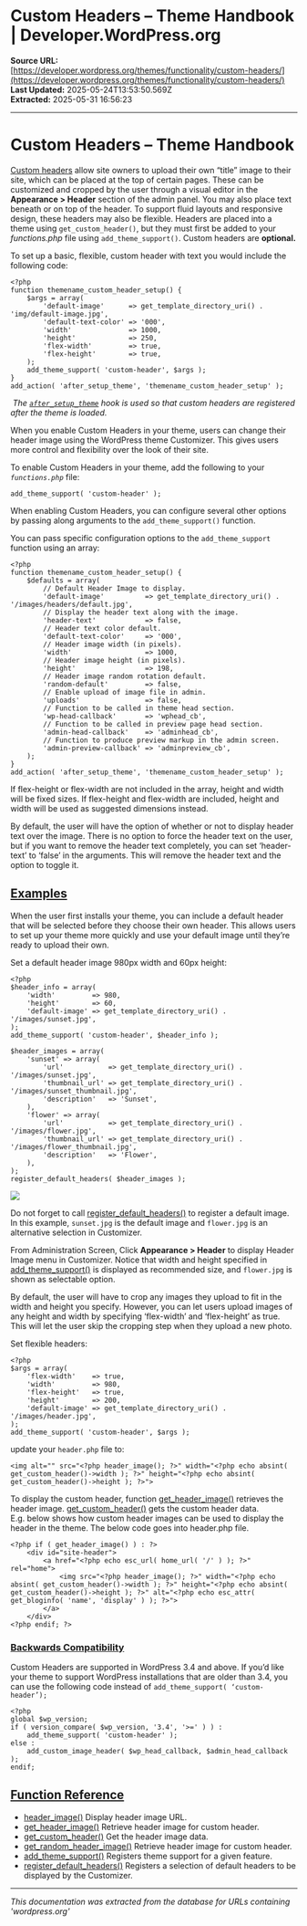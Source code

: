 # Custom Headers – Theme Handbook | Developer.WordPress.org

**Source URL:** [https://developer.wordpress.org/themes/functionality/custom-headers/](https://developer.wordpress.org/themes/functionality/custom-headers/)  
**Last Updated:** 2025-05-24T13:53:50.569Z  
**Extracted:** 2025-05-31 16:56:23

---

# Custom Headers – Theme Handbook

[Custom headers](https://developer.wordpress.org/themes/functionality/custom-headers/) allow site owners to upload their own “title” image to their site, which can be placed at the top of certain pages. These can be customized and cropped by the user through a visual editor in the **Appearance > Header** section of the admin panel. You may also place text beneath or on top of the header. To support fluid layouts and responsive design, these headers may also be flexible. Headers are placed into a theme using `get_custom_header()`, but they must first be added to your _functions.php_ file using `add_theme_support()`. Custom headers are **optional.**

To set up a basic, flexible, custom header with text you would include the following code:

```
<?php
function themename_custom_header_setup() {
	$args = array(
		'default-image'      => get_template_directory_uri() . 'img/default-image.jpg',
		'default-text-color' => '000',
		'width'              => 1000,
		'height'             => 250,
		'flex-width'         => true,
		'flex-height'        => true,
	);
	add_theme_support( 'custom-header', $args );
}
add_action( 'after_setup_theme', 'themename_custom_header_setup' );
```

 _The [`after_setup_theme`](https://developer.wordpress.org/reference/hooks/after_setup_theme/) hook is used so that custom headers are registered after the theme is loaded._

When you enable Custom Headers in your theme, users can change their header image using the WordPress theme Customizer. This gives users more control and flexibility over the look of their site.

To enable Custom Headers in your theme, add the following to your _`functions.php`_ file:

```
add_theme_support( 'custom-header' );
```

When enabling Custom Headers, you can configure several other options by passing along arguments to the `add_theme_support()` function.

You can pass specific configuration options to the `add_theme_support` function using an array:

```
<?php
function themename_custom_header_setup() {
	$defaults = array(
		// Default Header Image to display.
		'default-image'          => get_template_directory_uri() . '/images/headers/default.jpg',
		// Display the header text along with the image.
		'header-text'            => false,
		// Header text color default.
		'default-text-color'     => '000',
		// Header image width (in pixels).
		'width'                  => 1000,
		// Header image height (in pixels).
		'height'                 => 198,
		// Header image random rotation default.
		'random-default'         => false,
		// Enable upload of image file in admin.
		'uploads'                => false,
		// Function to be called in theme head section.
		'wp-head-callback'       => 'wphead_cb',
		// Function to be called in preview page head section.
		'admin-head-callback'    => 'adminhead_cb',
		// Function to produce preview markup in the admin screen.
		'admin-preview-callback' => 'adminpreview_cb',
	);
}
add_action( 'after_setup_theme', 'themename_custom_header_setup' );
```

If flex-height or flex-width are not included in the array, height and width will be fixed sizes. If flex-height and flex-width are included, height and width will be used as suggested dimensions instead.

By default, the user will have the option of whether or not to display header text over the image. There is no option to force the header text on the user, but if you want to remove the header text completely, you can set ‘header-text’ to ‘false’ in the arguments. This will remove the header text and the option to toggle it.

## [Examples](#examples)

When the user first installs your theme, you can include a default header that will be selected before they choose their own header. This allows users to set up your theme more quickly and use your default image until they’re ready to upload their own.

Set a default header image 980px width and 60px height:

```
<?php
$header_info = array(
	'width'         => 980,
	'height'        => 60,
	'default-image' => get_template_directory_uri() . '/images/sunset.jpg',
);
add_theme_support( 'custom-header', $header_info );

$header_images = array(
	'sunset' => array(
		'url'           => get_template_directory_uri() . '/images/sunset.jpg',
		'thumbnail_url' => get_template_directory_uri() . '/images/sunset_thumbnail.jpg',
		'description'   => 'Sunset',
	),
	'flower' => array(
		'url'           => get_template_directory_uri() . '/images/flower.jpg',
		'thumbnail_url' => get_template_directory_uri() . '/images/flower_thumbnail.jpg',
		'description'   => 'Flower',
	),
);
register_default_headers( $header_images );
```

![](https://i0.wp.com/developer.wordpress.org/files/2014/10/custom_headers_example1.jpg?resize=393%2C712&ssl=1)

Do not forget to call [register\_default\_headers()](https://developer.wordpress.org/reference/functions/register_default_headers/) to register a default image. In this example, `sunset.jpg` is the default image and `flower.jpg` is an alternative selection in Customizer.

From Administration Screen, Click **Appearance > Header** to display Header Image menu in Customizer. Notice that width and height specified in [add\_theme\_support()](https://developer.wordpress.org/reference/functions/add_theme_support/) is displayed as recommended size, and `flower.jpg` is shown as selectable option.

By default, the user will have to crop any images they upload to fit in the width and height you specify. However, you can let users upload images of any height and width by specifying ‘flex-width’ and ‘flex-height’ as true. This will let the user skip the cropping step when they upload a new photo.

Set flexible headers:

```
<?php
$args = array(
	'flex-width'    => true,
	'width'         => 980,
	'flex-height'   => true,
	'height'        => 200,
	'default-image' => get_template_directory_uri() . '/images/header.jpg',
);
add_theme_support( 'custom-header', $args );
```

update your `header.php` file to:

```
<img alt="" src="<?php header_image(); ?>" width="<?php echo absint( get_custom_header()->width ); ?>" height="<?php echo absint( get_custom_header()->height ); ?>">
```

To display the custom header, function [get\_header\_image()](https://developer.wordpress.org/reference/functions/get_header_image/) retrieves the header image. [get\_custom\_header()](https://developer.wordpress.org/reference/functions/get_custom_header/) gets the custom header data.  
E.g. below shows how custom header images can be used to display the header in the theme. The below code goes into header.php file.

```
<?php if ( get_header_image() ) : ?>
	<div id="site-header">
		<a href="<?php echo esc_url( home_url( '/' ) ); ?>" rel="home">
			<img src="<?php header_image(); ?>" width="<?php echo absint( get_custom_header()->width ); ?>" height="<?php echo absint( get_custom_header()->height ); ?>" alt="<?php echo esc_attr( get_bloginfo( 'name', 'display' ) ); ?>">
		</a>
	</div>
<?php endif; ?>
```

### [Backwards Compatibility](#backwards-compatibility)

Custom Headers are supported in WordPress 3.4 and above. If you’d like your theme to support WordPress installations that are older than 3.4, you can use the following code instead of `add_theme_support( ‘custom-header’);`

```
<?php
global $wp_version;
if ( version_compare( $wp_version, '3.4', '>=' ) ) :
	add_theme_support( 'custom-header' );
else :
	add_custom_image_header( $wp_head_callback, $admin_head_callback );
endif;
```

## [Function Reference](#function-reference)

*   [header\_image()](https://developer.wordpress.org/reference/functions/header_image/) Display header image URL.
*   [get\_header\_image()](https://developer.wordpress.org/reference/functions/get_header_image/) Retrieve header image for custom header.
*   [get\_custom\_header()](https://developer.wordpress.org/reference/functions/get_custom_header/) Get the header image data.
*   [get\_random\_header\_image()](https://developer.wordpress.org/reference/functions/get_random_header_image/) Retrieve header image for custom header.
*   [add\_theme\_support()](https://developer.wordpress.org/reference/functions/add_theme_support/) Registers theme support for a given feature.
*   [register\_default\_headers()](https://developer.wordpress.org/reference/functions/register_default_headers/) Registers a selection of default headers to be displayed by the Customizer.

---

*This documentation was extracted from the database for URLs containing 'wordpress.org'*
